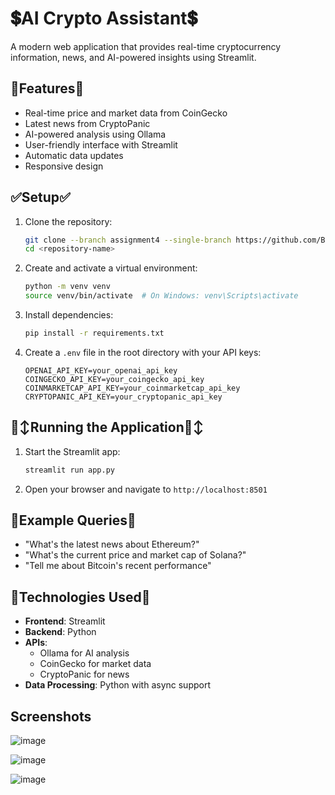 # 💲AI Crypto Assistant💲

A modern web application that provides real-time cryptocurrency information, news, and AI-powered insights using Streamlit.

## 🥰Features🥰

- Real-time price and market data from CoinGecko
- Latest news from CryptoPanic
- AI-powered analysis using Ollama
- User-friendly interface with Streamlit
- Automatic data updates
- Responsive design

## ✅Setup✅

1. Clone the repository:
   ```bash
   git clone --branch assignment4 --single-branch https://github.com/Batyrkhan-Sk/BT2_Assignment3.git
   cd <repository-name>
   ```

2. Create and activate a virtual environment:
   ```bash
   python -m venv venv
   source venv/bin/activate  # On Windows: venv\Scripts\activate
   ```

3. Install dependencies:
   ```bash
   pip install -r requirements.txt
   ```

4. Create a `.env` file in the root directory with your API keys:
   ```
   OPENAI_API_KEY=your_openai_api_key
   COINGECKO_API_KEY=your_coingecko_api_key
   COINMARKETCAP_API_KEY=your_coinmarketcap_api_key
   CRYPTOPANIC_API_KEY=your_cryptopanic_api_key
   ```

## 🙂‍↕️Running the Application🙂‍↕️

1. Start the Streamlit app:
   ```bash
   streamlit run app.py
   ```

2. Open your browser and navigate to `http://localhost:8501`

## 👻Example Queries👻

- "What's the latest news about Ethereum?"
- "What's the current price and market cap of Solana?"
- "Tell me about Bitcoin's recent performance"

## 🤖Technologies Used🤖

- **Frontend**: Streamlit
- **Backend**: Python
- **APIs**:
  - Ollama for AI analysis
  - CoinGecko for market data
  - CryptoPanic for news
- **Data Processing**: Python with async support

## Screenshots
![image](https://github.com/user-attachments/assets/344a1153-186c-4cf4-b07f-2fae7f5c3a2d)

![image](https://github.com/user-attachments/assets/1b01880c-2a13-4b9c-ab16-ad6aea60f3a3)

![image](https://github.com/user-attachments/assets/2b13b76c-7b11-4e49-9782-60c12008b652)



